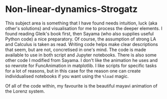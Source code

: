 # Non-linear-dynamics-Strogatz
This subject area is something that I have found needs intuition, luck (aka other's solutions) and visualisation for me to process the deeper elements. I found reading Gleik's book first, then Sayama (who also supplies useful Python code) a nice preparatory. Of course, the assumption of strong LA and Calculus is taken as read. Writing code helps make clear descriptions that seem, but are not, concretised in one's mind. The code is made available to use in both script and Jupyter notebooks. There is also some other code I modified from Sayama. I don't like the animation he uses and so rewrote for FuncAnimation in matplotlib. I like scripts for specific tasks for a lot of reasons, but in this case for the reason one can create individualised notebooks if you want using the ```%load``` magic. 

Of all of the code within, my favourite is the beautiful mayavi animation of the Lorenz system. 
